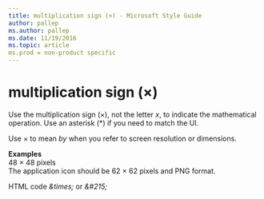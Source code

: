 ```yaml
---
title: multiplication sign (×) - Microsoft Style Guide
author: pallep
ms.author: pallep
ms.date: 11/19/2016
ms.topic: article
ms.prod = non-product specific
---
```


# multiplication sign (×)

Use the multiplication sign (×), not the letter *x*, to indicate the mathematical operation. Use an asterisk (\*) if you need to match the UI.

Use × to mean *by* when you refer to screen resolution or dimensions.

**Examples**  
48 × 48 pixels  
The application icon should be 62 × 62 pixels and PNG format.

HTML code *\&times;* or *&\#215;*
